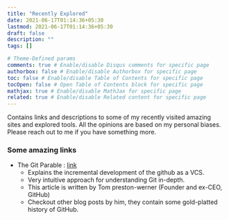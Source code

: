 ```yaml
---
title: "Recently Explored"
date: 2021-06-17T01:14:36+05:30
lastmod: 2021-06-17T01:14:36+05:30
draft: false
description: ""
tags: []

# Theme-Defined params
comments: true # Enable/disable Disqus comments for specific page
authorbox: false # Enable/disable Authorbox for specific page
toc: false # Enable/disable Table of Contents for specific page
tocOpen: false # Open Table of Contents block for specific page
mathjax: true # Enable/disable MathJax for specific page
related: true # Enable/disable Related content for specific page
---
```


Contains links and descriptions to some of my recently visited amazing sites and explored tools.
All the opinions are based on my personal biases. Please reach out to me if you have something more.
<!--more-->

### Some amazing links
- The Git Parable : [link](https://tom.preston-werner.com/2009/05/19/the-git-parable.html)
    - Explains the incremental development of the github as a VCS.
    - Very intuitive approach for understanding Git in-depth.
    - This article is written by Tom preston-werner (Founder and ex-CEO, GitHub)
    - Checkout other blog posts by him, they contain some gold-platted history of GitHub.